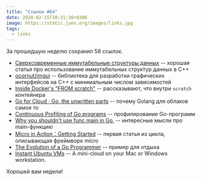```yaml
---
title: "Ссылки #64"
date: 2020-02-15T10:31:38+0300
image: https://static.juev.org/images/links.jpg
tags:
  - links
---
```


За прошедшую неделю сохранил 58 ссылок.

* [Сверхсовременные иммутабельные структуры данных](https://habr.com/ru/company/jugru/blog/487100/) -- хорошая статья про использование иммутабельных структур данных в C++
* [ocornut/imgui](https://github.com/ocornut/imgui) -- библиотека для разработки графических интерфейсов на C++ с минимальным числом зависимостей
* [Inside Docker's "FROM scratch"](https://www.mgasch.com/post/scratch/) -- рассказывают, что внутри `scratch` контейнера
* [Go for Cloud · Go, the unwritten parts](https://rakyll.org/go-cloud/) -- почему Golang для облаков самое то
* [Continuous Profiling of Go programs](https://medium.com/google-cloud/continuous-profiling-of-go-programs-96d4416af77b) -- профилирование Go-программ
* [Why you shouldn't use func main in Go.](https://pace.dev/blog/2020/02/12/why-you-shouldnt-use-func-main-in-golang-by-mat-ryer) -- интересные мысли про main-функцию
* [Micro in Action：Getting Started](https://itnext.io/micro-in-action-getting-started-a79916ae3cac) -- первая статья из цикла, описывающая фреймворк micro
* [The Evolution of a Go Programmer](https://github.com/SuperPaintman/the-evolution-of-a-go-programmer) -- пример для отдыха
* [Instant Ubuntu VMs](https://multipass.run/) -- A mini-cloud on your Mac or Windows workstation.

Хорошей вам недели!

